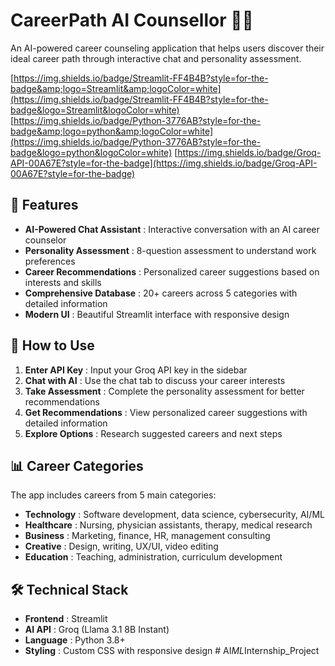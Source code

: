 # CareerPath AI Counsellor 🤖💼

An AI-powered career counseling application that helps users discover their ideal career path through interactive chat and personality assessment.

[https://img.shields.io/badge/Streamlit-FF4B4B?style=for-the-badge&amp;logo=Streamlit&amp;logoColor=white](https://img.shields.io/badge/Streamlit-FF4B4B?style=for-the-badge&logo=Streamlit&logoColor=white)
[https://img.shields.io/badge/Python-3776AB?style=for-the-badge&amp;logo=python&amp;logoColor=white](https://img.shields.io/badge/Python-3776AB?style=for-the-badge&logo=python&logoColor=white)
[https://img.shields.io/badge/Groq-API-00A67E?style=for-the-badge](https://img.shields.io/badge/Groq-API-00A67E?style=for-the-badge)

## 🌟 Features

* **AI-Powered Chat Assistant** : Interactive conversation with an AI career counselor
* **Personality Assessment** : 8-question assessment to understand work preferences
* **Career Recommendations** : Personalized career suggestions based on interests and skills
* **Comprehensive Database** : 20+ careers across 5 categories with detailed information
* **Modern UI** : Beautiful Streamlit interface with responsive design

## 🎯 How to Use

1. **Enter API Key** : Input your Groq API key in the sidebar
2. **Chat with AI** : Use the chat tab to discuss your career interests
3. **Take Assessment** : Complete the personality assessment for better recommendations
4. **Get Recommendations** : View personalized career suggestions with detailed information
5. **Explore Options** : Research suggested careers and next steps

## 📊 Career Categories

The app includes careers from 5 main categories:

* **Technology** : Software development, data science, cybersecurity, AI/ML
* **Healthcare** : Nursing, physician assistants, therapy, medical research
* **Business** : Marketing, finance, HR, management consulting
* **Creative** : Design, writing, UX/UI, video editing
* **Education** : Teaching, administration, curriculum development

## 🛠️ Technical Stack

* **Frontend** : Streamlit
* **AI API** : Groq (Llama 3.1 8B Instant)
* **Language** : Python 3.8+
* **Styling** : Custom CSS with responsive design
#   A I _ M L _ I n t e r n s h i p _ P r o j e c t  
 